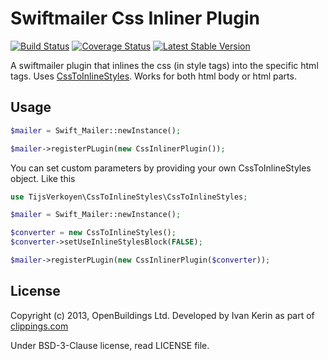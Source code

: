 # Swiftmailer Css Inliner Plugin 

[![Build Status](https://travis-ci.org/OpenBuildings/swiftmailer-css-inliner.png?branch=master)](https://travis-ci.org/OpenBuildings/swiftmailer-css-inliner)
[![Coverage Status](https://coveralls.io/repos/OpenBuildings/swiftmailer-css-inliner/badge.png?branch=master)](https://coveralls.io/r/OpenBuildings/swiftmailer-css-inliner?branch=master)
[![Latest Stable Version](https://poser.pugx.org/openbuildings/swiftmailer-css-inliner/v/stable.png)](https://packagist.org/packages/openbuildings/swiftmailer-css-inliner)

A swiftmailer plugin that inlines the css (in style tags) into the specific html tags. Uses [CssToInlineStyles](https://github.com/tijsverkoyen/CssToInlineStyles). Works for both html body or html parts.

## Usage

```php
$mailer = Swift_Mailer::newInstance();

$mailer->registerPLugin(new CssInlinerPlugin());
```

You can set custom parameters by providing your own CssToInlineStyles object. Like this

```php
use TijsVerkoyen\CssToInlineStyles\CssToInlineStyles;

$mailer = Swift_Mailer::newInstance();

$converter = new CssToInlineStyles();
$converter->setUseInlineStylesBlock(FALSE);

$mailer->registerPLugin(new CssInlinerPlugin($converter));
```

## License

Copyright (c) 2013, OpenBuildings Ltd. Developed by Ivan Kerin as part of [clippings.com](http://clippings.com)

Under BSD-3-Clause license, read LICENSE file.
